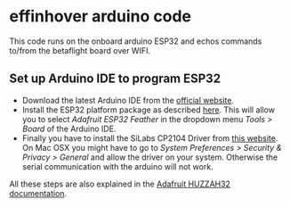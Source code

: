 # effinhover arduino code

This code runs on the onboard arduino ESP32 and echos commands to/from the betaflight board over WIFI.

## Set up Arduino IDE to program ESP32

- Download the latest Arduino IDE from the [official website](https://www.arduino.cc/en/Main/Software).
- Install the ESP32 platform package as described [here](https://github.com/espressif/arduino-esp32/blob/master/docs/arduino-ide/boards_manager.md). This will allow you to select *Adafruit ESP32 Feather* in the dropdown menu *Tools > Board* of the Arduino IDE. 
- Finally you have to install the SiLabs CP2104 Driver from [this website](https://www.silabs.com/products/development-tools/software/usb-to-uart-bridge-vcp-drivers). On Mac OSX you might have to go to *System Preferences > Security & Privacy > General* and allow the driver on your system. Otherwise the serial communication with the arduino will not work. 

All these steps are also explained in the [Adafruit HUZZAH32 documentation](https://learn.adafruit.com/adafruit-huzzah32-esp32-feather).